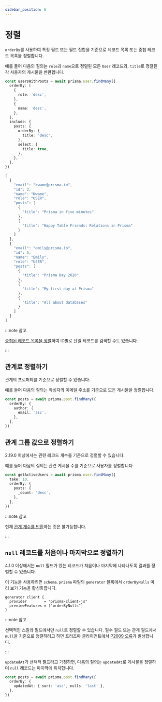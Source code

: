 ```yaml
---
sidebar_position: 6
---
```


# 정렬

`orderBy`를 사용하여 특정 필드 또는 필드 집합을 기준으로 레코드 목록 또는 중첩 레코드 목록을 정렬합니다.

예를 들어 다음의 질의는 `role`과 `name`으로 정렬된 모든 `User` 레코드와, `title`로 정렬된 각 사용자의 게시물을 반환합니다.

```ts
const usersWithPosts = await prisma.user.findMany({
  orderBy: [
    {
      role: 'desc',
    },
    {
      name: 'desc',
    },
  ],
  include: {
    posts: {
      orderBy: {
        title: 'desc',
      },
      select: {
        title: true,
      },
    },
  },
})
```

```ts title="결과"
[
  {
    "email": "kwame@prisma.io",
    "id": 2,
    "name": "Kwame",
    "role": "USER",
    "posts": [
      {
        "title": "Prisma in five minutes"
      },
      {
        "title": "Happy Table Friends: Relations in Prisma"
      }
    ]
  },
  {
    "email": "emily@prisma.io",
    "id": 5,
    "name": "Emily",
    "role": "USER",
    "posts": [
      {
        "title": "Prisma Day 2020"
      },
      {
        "title": "My first day at Prisma"
      },
      {
        "title": "All about databases"
      }
    ]
  }
]
```

:::note 참고

[중첩된 레코드 목록을 정렬](./relation-queries/nested-reads.md#관계-목록-필터링하기)하여 ID별로 단일 레코드를 검색할 수도 있습니다.

:::

## 관계로 정렬하기

관계의 프로퍼티를 기준으로 정렬할 수 있습니다.

예를 들어 다음의 질의는 작성자의 이메일 주소를 기준으로 모든 게시물을 정렬합니다.

```ts
const posts = await prisma.post.findMany({
  orderBy: {
    author: {
      email: 'asc',
    },
  },
})
```

## 관계 그룹 값으로 정렬하기

2.19.0 이상에서는 관련 레코드 개수를 기준으로 정렬할 수 있습니다.

예를 들어 다음의 질의는 관련 게시물 수를 기준으로 사용자를 정렬합니다.

```ts
const getActiveUsers = await prisma.user.findMany({
  take: 10,
  orderBy: {
    posts: {
      _count: 'desc',
    },
  },
})
```

:::note 참고

현재 [관계 개수를 반환](https://github.com/prisma/prisma/issues/5079)하는 것은 불가능합니다.

:::

## `null` 레코드를 처음이나 마지막으로 정렬하기

4.1.0 이상에서는 `null` 필드가 있는 레코드가 처음이나 마지막에 나타나도록 결과를 정렬할 수 있습니다.

이 기능을 사용하려면 `schema.prisma` 파일의 `generator` 블록에서 `orderByNulls` 미리 보기 기능을 활성화합니다.

```prisma
generator client {
  provider        = "prisma-client-js"
  previewFeatures = ["orderByNulls"]
}
```

:::note 참고

선택적인 스칼라 필드에서만 `null`로 정렬할 수 있습니다. 필수 필드 또는 관계 필드에서 `null`을 기준으로 정렬하려고 하면 프리즈마 클라이언트에서 [P2009 오류](https://www.prisma.io/docs/reference/api-reference/error-reference#p2009)가 발생합니다.

:::

`updatedAt`가 선택적 필드라고 가정하면, 다음의 질의는 `updatedAt`로 게시물을 정렬하며 `null` 레코드는 마지막에 위치합니다.

```ts
const posts = await prisma.post.findMany({
  orderBy: {
    updatedAt: { sort: 'asc', nulls: 'last' },
  },
})
```
